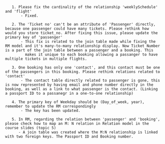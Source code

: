 

       1. Please fix the cardinality of the relationship 'weeklySchedule' and 'flight'
           - Fixed.

       2. The 'Ticket no' can't be an attribute of 'Passenger' directly, because one passenger could have many tickets. Please rethink how would you store ticket_no. After fixing this issue, please update the primary key of 'passenger'
           - This fix is related to the join table made while fixing the RM model and it's many-to-many relationship display. Now Ticket Number is a part of the join table between a passenger and a booking. This
             makes it unique to each booking allowing a passanger to have multiple tickets in multiple flights.

       3. One booking has only one 'contact', and this contact must be one of the passengers in this booking. Please rethink relations related to 'contact'
           - The contact table directly related to passenger is gone, this is now represented by having email and phone number directly in the booking, as well as a link to what passenger is the contact. (Linking a passport ID to a passanegr in a one-to-one relationship)

       4. The primary key of Weekday should be (Day_of_week, year), remember to update the RM correspondingly
           - The key has been updated.

       5. In RM, regarding the relation between 'passenger' and 'booking', please check how to map an M: N relation in Relation model in the course slides (topic 5)
          - A join table was created where the M:N relationship is linked with two foreign keys. The Passport ID and Booking number.
